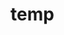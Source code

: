 # temp























































































































































































































































































































































































































































































































